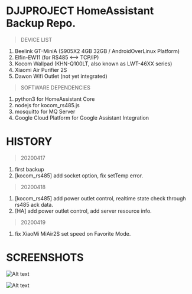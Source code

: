 # DJJPROJECT HomeAssistant Backup Repo.

> DEVICE LIST

1. Beelink GT-MiniA (S905X2 4GB 32GB / AndroidOverLinux Platform)
2. Elfin-EW11 (for RS485 <--> TCP/IP)
3. Kocom Wallpad (KHN-Q100LT, also known as LWT-46XX series)
4. Xiaomi Air Purifier 2S
5. Dawon Wifi Outlet (not yet integrated)

> SOFTWARE DEPENDENCIES

1. python3 for HomeAssistant Core
2. nodejs for kocom_rs485.js
3. mosquitto for MQ Server
4. Google Cloud Platform for Google Assistant Integration



# HISTORY

> 20200417

1. first backup
2. [kocom_rs485] add socket option, fix setTemp error.

> 20200418

1. [kocom_rs485] add power outlet control, realtime state check through rs485 ack data.
2. [HA] add power outlet control, add server resource info.

> 20200419

1. fix XiaoMi MiAir2S set speed on Favorite Mode.

# SCREENSHOTS

![Alt text](https://img1.daumcdn.net/thumb/R1280x0/?scode=mtistory2&fname=http%3A%2F%2Fcfile23.uf.tistory.com%2Fimage%2F99C8D0425E9AAF1927526B)

![Alt text](https://img1.daumcdn.net/thumb/R1280x0/?scode=mtistory2&fname=http%3A%2F%2Fcfile2.uf.tistory.com%2Fimage%2F995B154F5E9C5FA0268DCE)
